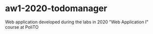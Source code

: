 # aw1-2020-todomanager
Web application developed during the labs in 2020 "Web Application I" course at PoliTO





